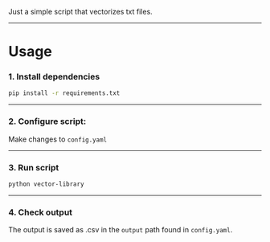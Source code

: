 Just a simple script that vectorizes txt files.

---

# Usage

### 1. Install dependencies

```bash
pip install -r requirements.txt
```

---

### 2. Configure script:

Make changes to `config.yaml`

---

### 3. Run script

```bash
python vector-library
```

---

### 4. Check output

The output is saved as .csv in the `output` path found in `config.yaml`.
